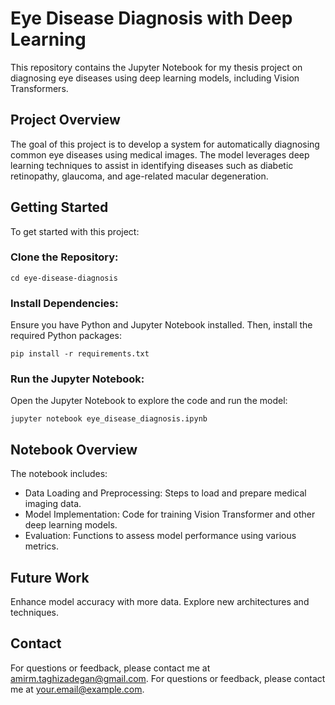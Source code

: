 # Eye Disease Diagnosis with Deep Learning

This repository contains the Jupyter Notebook for my thesis project on diagnosing eye diseases using deep learning models, including Vision Transformers.

## Project Overview
The goal of this project is to develop a system for automatically diagnosing common eye diseases using medical images. The model leverages deep learning techniques to assist in identifying diseases such as diabetic retinopathy, glaucoma, and age-related macular degeneration.

## Getting Started

To get started with this project:

### Clone the Repository:
```console git clone https://github.com/yourusername/eye-disease-diagnosis.git
cd eye-disease-diagnosis
```

### Install Dependencies:
Ensure you have Python and Jupyter Notebook installed. Then, install the required Python packages:

```console
pip install -r requirements.txt
```

### Run the Jupyter Notebook:
Open the Jupyter Notebook to explore the code and run the model:
```console
jupyter notebook eye_disease_diagnosis.ipynb
```
## Notebook Overview

The notebook includes:
* Data Loading and Preprocessing: Steps to load and prepare medical imaging data.
* Model Implementation: Code for training Vision Transformer and other deep learning models.
* Evaluation: Functions to assess model performance using various metrics.

## Future Work

Enhance model accuracy with more data.
Explore new architectures and techniques.

## Contact

For questions or feedback, please contact me at amirm.taghizadegan@gmail.com.
For questions or feedback, please contact me at your.email@example.com.
